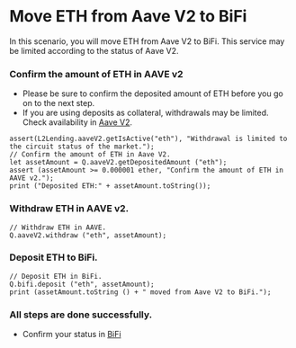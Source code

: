 ```meta-Currency
```

# Move ETH from Aave V2 to BiFi

In this scenario, you will move ETH from Aave V2 to BiFi. This service may be limited according to the status of Aave V2.

### Confirm the amount of ETH in AAVE v2

- Please be sure to confirm the deposited amount of ETH before you go on to the next step.
- If you are using deposits as collateral, withdrawals may be limited. Check availability in [Aave V2](https://app.aave.com/#/dashboard).

```output-Dynamic
assert(L2Lending.aaveV2.getIsActive("eth"), "Withdrawal is limited to the circuit status of the market.");
// Confirm the amount of ETH in Aave V2.
let assetAmount = Q.aaveV2.getDepositedAmount ("eth");
assert (assetAmount >= 0.000001 ether, "Confirm the amount of ETH in AAVE v2.");
print ("Deposited ETH:" + assetAmount.toString());
```

### Withdraw ETH in AAVE v2.

```taster
// Withdraw ETH in AAVE.
Q.aaveV2.withdraw ("eth", assetAmount);
```

### Deposit ETH to BiFi.

```taster
// Deposit ETH in BiFi.
Q.bifi.deposit ("eth", assetAmount);
print (assetAmount.toString () + " moved from Aave V2 to BiFi.");
```

### All steps are done successfully.

- Confirm your status in [BiFi](https://app.bifi.finance/lend?chainid=mainnet)
